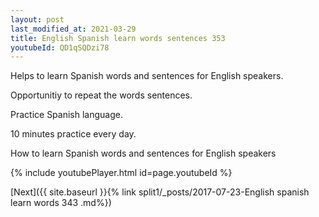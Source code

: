 ```yaml
---
layout: post
last_modified_at: 2021-03-29
title: English Spanish learn words sentences 353 
youtubeId: QD1qSQDzi78
---
```

 
 
Helps to learn Spanish words and sentences for English speakers.

Opportunitiy to repeat the words sentences. 

Practice Spanish language. 
 
10 minutes practice every day. 
 
How to learn Spanish words and sentences for English speakers 
 
{% include youtubePlayer.html id=page.youtubeId %}
 
 
[Next]({{ site.baseurl }}{% link  split1/_posts/2017-07-23-English spanish learn words 343 .md%})
 
